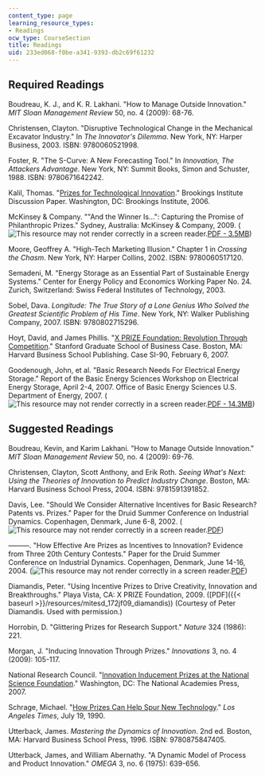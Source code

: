 ```yaml
---
content_type: page
learning_resource_types:
- Readings
ocw_type: CourseSection
title: Readings
uid: 233ed068-f0be-a341-9393-db2c69f61232
---
```


Required Readings
-----------------

Boudreau, K. J., and K. R. Lakhani. "How to Manage Outside Innovation." _MIT Sloan Management Review_ 50, no. 4 (2009): 68-76.

Christensen, Clayton. "Disruptive Technological Change in the Mechanical Excavator Industry." In _The Innovator's Dilemma_. New York, NY: Harper Business, 2003. ISBN: 9780060521998.

Foster, R. "The S-Curve: A New Forecasting Tool." In _Innovation, The Attackers Advantage_. New York, NY: Summit Books, Simon and Schuster, 1988. ISBN: 9780671642242.

Kalil, Thomas. "[Prizes for Technological Innovation](https://www.brookings.edu/wp-content/uploads/2016/06/200612kalil.pdf)." Brookings Institute Discussion Paper. Washington, DC: Brookings Institute, 2006.

McKinsey & Company. ""And the Winner Is…": Capturing the Promise of Philanthropic Prizes." Sydney, Australia: McKinsey & Company, 2009. (![This resource may not render correctly in a screen reader.](/images/inacessible.gif)[PDF - 3.5MB](http://www.mckinsey.com/App_Media/Reports/SSO/And_the_winner_is.pdf))

Moore, Geoffrey A. "High-Tech Marketing Illusion." Chapter 1 in _Crossing the Chasm_. New York, NY: Harper Collins, 2002. ISBN: 9780060517120.

Semadeni, M. "Energy Storage as an Essential Part of Sustainable Energy Systems." Center for Energy Policy and Economics Working Paper No. 24. Zurich, Switzerland: Swiss Federal Institutes of Technology, 2003.

Sobel, Dava. _Longitude: The True Story of a Lone Genius Who Solved the Greatest Scientific Problem of His Time_. New York, NY: Walker Publishing Company, 2007. ISBN: 9780802715296.

Hoyt, David, and James Phillis. "[X PRIZE Foundation: Revolution Through Competition](http://hbr.org/product/x-prize-foundation-revolution-through-competition/an/SI90-PDF-ENG?N=4294934789%25204294936044)." Stanford Graduate School of Business Case. Boston, MA: Harvard Business School Publishing. Case SI-90, February 6, 2007.

Goodenough, John, et al. "Basic Research Needs For Electrical Energy Storage." Report of the Basic Energy Sciences Workshop on Electrical Energy Storage, April 2-4, 2007. Office of Basic Energy Sciences U.S. Department of Energy, 2007. (![This resource may not render correctly in a screen reader.](/images/inacessible.gif)[PDF - 14.3MB](http://science.energy.gov/~/media/bes/pdf/reports/files/ees_rpt_print.pdf))

Suggested Readings
------------------

Boudreau, Kevin, and Karim Lakhani. "How to Manage Outside Innovation." _MIT Sloan Management Review_ 50, no. 4 (2009): 69-76.

Christensen, Clayton, Scott Anthony, and Erik Roth. _Seeing What's Next: Using the Theories of Innovation to Predict Industry Change_. Boston, MA: Harvard Business School Press, 2004. ISBN: 9781591391852.

Davis, Lee. "Should We Consider Alternative Incentives for Basic Research? Patents vs. Prizes." Paper for the Druid Summer Conference on Industrial Dynamics. Copenhagen, Denmark, June 6-8, 2002. (![This resource may not render correctly in a screen reader.](/images/inacessible.gif)[PDF](http://citeseerx.ist.psu.edu/viewdoc/download?doi=10.1.1.542.963&rep=rep1&type=pdf))

———. "How Effective Are Prizes as Incentives to Innovation? Evidence from Three 20th Century Contests." Paper for the Druid Summer Conference on Industrial Dynamics. Copenhagen, Denmark, June 14-16, 2004. (![This resource may not render correctly in a screen reader.](/images/inacessible.gif)[PDF](http://keionline.org/misc-docs/ds2004-1343.pdf))

Diamandis, Peter. "Using Incentive Prizes to Drive Creativity, Innovation and Breakthroughs." Playa Vista, CA: X PRIZE Foundation, 2009. ([PDF]({{< baseurl >}}/resources/mitesd_172jf09_diamandis)) (Courtesy of Peter Diamandis. Used with permission.)

Horrobin, D. "Glittering Prizes for Research Support." _Nature_ 324 (1986): 221.

Morgan, J. "Inducing Innovation Through Prizes." _Innovations_ 3, no. 4 (2009): 105-117.

National Research Council. "[Innovation Inducement Prizes at the National Science Foundation](http://www.nap.edu/catalog.php?record_id=11816)." Washington, DC: The National Academies Press, 2007.

Schrage, Michael. "[How Prizes Can Help Spur New Technology](http://articles.latimes.com/1990-07-19/business/fi-135_1_kremer-prize)." _Los Angeles Times_, July 19, 1990.

Utterback, James. _Mastering the Dynamics of Innovation_. 2nd ed. Boston, MA: Harvard Business School Press, 1996. ISBN: 9780875847405.

Utterback, James, and William Abernathy. "A Dynamic Model of Process and Product Innovation." _OMEGA_ 3, no. 6 (1975): 639-656.